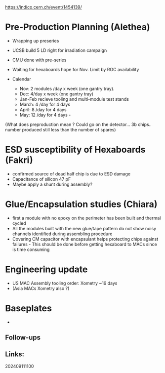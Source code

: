 https://indico.cern.ch/event/1454139/

# Pre-Production Planning (Alethea)
- Wrapping up preseries
- UCSB build 5 LD right for irradiation campaign
- CMU done with pre-series

- Waiting for hexaboards hope for Nov.  Limit by ROC availability 
- Calendar 
	- Nov: 2 modules /day x week (one gantry tray). 
	- Dec: 4/day x week (one gantry tray)
	- Jan-Feb recieve tooling and multi-module test stands
	- March: 4 /day for 4 days
	- April:    8 /day for 4 days
	- May:   12 /day for 4 days 	- 

(What does preproduction mean ? Could go on the detector... 3b chips.. number produced still less than the number of spares)

# ESD susceptibility of Hexaboards (Fakri)
- confirmed source of dead half chip is due to ESD damage
- Capacitance of silicon 47 pF
- Maybe apply a shunt during assembly?

# Glue/Encapsulation studies (Chiara)
-  first a module with no epoxy on the perimeter has been built and thermal cycled
- All the modules built with the new glue/tape pattern do not show noisy channels identified during assembling procedure 
- Covering CM capacitor with encapsulant helps protecting chips against failures - This should be done before getting hexaboard to MACs since is time consuming

# Engineering update
- US MAC Assembly tooling order: Xometry ~16 days
- (Asia MACs Xometry also ?)

# Baseplates
- 


## Follow-ups


## Links: 



202409111100

